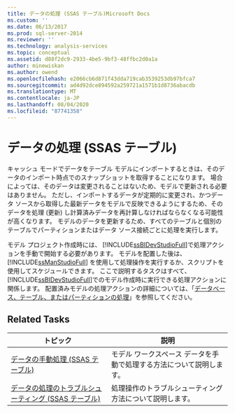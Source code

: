 ```yaml
---
title: データの処理 (SSAS テーブル)Microsoft Docs
ms.custom: ''
ms.date: 06/13/2017
ms.prod: sql-server-2014
ms.reviewer: ''
ms.technology: analysis-services
ms.topic: conceptual
ms.assetid: d88f2dc9-2933-4be5-9bf3-48ffbc2d0a1a
author: minewiskan
ms.author: owend
ms.openlocfilehash: e2066cb6d871f43dda719cab3539253db97bfca7
ms.sourcegitcommit: ad4d92dce894592a259721a1571b1d8736abacdb
ms.translationtype: MT
ms.contentlocale: ja-JP
ms.lasthandoff: 08/04/2020
ms.locfileid: "87741358"
---
```

# <a name="process-data-ssas-tabular"></a>データの処理 (SSAS テーブル)
  キャッシュ モードでデータをテーブル モデルにインポートするときは、そのデータのインポート時点でのスナップショットを取得することになります。 場合によっては、そのデータは変更されることはないため、モデルで更新される必要はありません。 ただし、インポートするデータが定期的に変更され、かつデータ ソースから取得した最新データをモデルで反映できるようにするため、そのデータを処理 (更新) し計算済みデータを再計算しなければならなくなる可能性が高くなります。 モデルのデータを更新するため、すべてのテーブルと個別のテーブルでパーティションまたはデータ ソース接続ごとに処理を実行します。  
  
 モデル プロジェクト作成時には、 [!INCLUDE[ssBIDevStudioFull](../includes/ssbidevstudiofull-md.md)]で処理アクションを手動で開始する必要があります。 モデルを配置した後は、 [!INCLUDE[ssManStudioFull](../includes/ssmanstudiofull-md.md)] を使用して処理操作を実行するか、スクリプトを使用してスケジュールできます。 ここで説明するタスクはすべて、 [!INCLUDE[ssBIDevStudioFull](../includes/ssbidevstudiofull-md.md)]でのモデル作成時に実行できる処理アクションに関係します。 配置済みモデルの処理アクションの詳細については、「[データベース、テーブル、またはパーティションの処理](tabular-models/process-database-table-or-partition-analysis-services.md)」を参照してください。  
  
## <a name="related-tasks"></a>Related Tasks  
  
|トピック|説明|  
|-----------|-----------------|  
|[データの手動処理 (SSAS テーブル)](manually-process-data-ssas-tabular.md)|モデル ワークスペース データを手動で処理する方法について説明します。|  
|[データの処理のトラブルシューティング &#40;SSAS テーブル&#41;](troubleshoot-process-data-ssas-tabular.md)|処理操作のトラブルシューティング方法について説明します。|  
  
  

